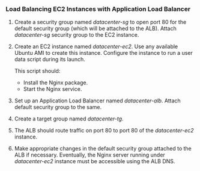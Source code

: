 ### Load Balancing EC2 Instances with Application Load Balancer

1. Create a security group named <i>datacenter-sg</i> to open port 80 for the default security group (which will be attached to the ALB). Attach <i>datacenter-sg</i> security group to the EC2 instance.

2. Create an EC2 instance named <i>datacenter-ec2</i>. Use any available Ubuntu AMI to create this instance. Configure the instance to run a user data script during its launch.
    
    This script should:

    - Install the Nginx package.
    - Start the Nginx service.

3. Set up an Application Load Balancer named <i>datacenter-alb</i>. Attach default security group to the same.

4. Create a target group named <i>datacenter-tg</i>.

5. The ALB should route traffic on port 80 to port 80 of the <i>datacenter-ec2</i> instance.

6. Make appropriate changes in the default security group attached to the ALB if necessary. Eventually, the Nginx server running under <i>datacenter-ec2</i> instance must be accessible using the ALB DNS.


